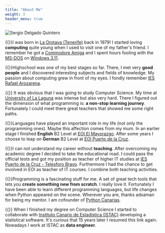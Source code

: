 ```yaml
---
title: "About Me"
weight: 3
header_menu: true
---
```


![Sergio Delgado Quintero](images/avatar.jpg)

{{<lni class="direction">}}I was born in [La Orotava (Tenerife)](https://www.laorotava.es/) back in 1979! I started loving **computing** quite young when I used to visit one of my father's friend. I remember he got a [Commodore Amiga](https://en.wikipedia.org/wiki/Amiga) and I spent hours fooling with the [MS-DOS](https://en.wikipedia.org/wiki/MS-DOS) on [Windows 3.11](https://en.wikipedia.org/wiki/Windows_3.1x).

{{<lni class="graduation">}}Highschool was one of my best stages so far. There, I met very **good people** and I discovered interesting subjects and fields of knowledge. My passion about computing grew in front of my eyes. I fondly remember [IES Rafael Arozarena](http://www.iesrafaelarozarena.com/).

{{<lni class="invention">}} It was obvious that I was going to study Computer Science. My time at [University of La Laguna](http://ull.es/) was intense but also very hard. There I figured out the dimension of what programming is: **a non-stop learning journey**. Fortunately I could meet there great teachers that showed me some right paths.

{{<lni class="world">}}Languages have played an important role in my life (not only the programming ones). Maybe this affection comes from my mum. In an earlier stage I finished **English** B2 Level at [EOI El Mayorazgo](https://www.eoilaorotava.com/). After some years I choose to leap on **German** B2 Level at [EOI Puerto de la Cruz](https://www.eoipuertodelacruz.com/).

{{<lni class="certificate">}}I can not understand my career without **teaching**. After overcoming my academic degree I decided to take the educational road. I could pass the official tests and got my position as teacher of higher IT studies at [IES Puerto de la Cruz - Telesforo Bravo](http://iespuertodelacruz.es/). Furthermore I had the chance to get involved in EOI as teacher of IT courses. I combine both teaching activities.

{{<lni class="code-alt">}}Programming is a fascinating stuff for me. A set of great tech tools that lets you **create something new from scratch**. I really love it. Fortunately I have been able to learn different programming languages, but life changes when Python appeared on the scene. Wherever you are, thanks adsaman for being my mentor. I am cofounder of [Python Canarias](https://pythoncanarias.es/).

{{<lni class="target">}} When I finished my degree on Computer Science I started to collaborate with [Instituto Canario de Estadística (ISTAC)](http://www.gobiernodecanarias.org/istac/) developing a statistical software. It's curious that 15 years later I resumed this link again. Nowadays I work at ISTAC as **data engineer**.
